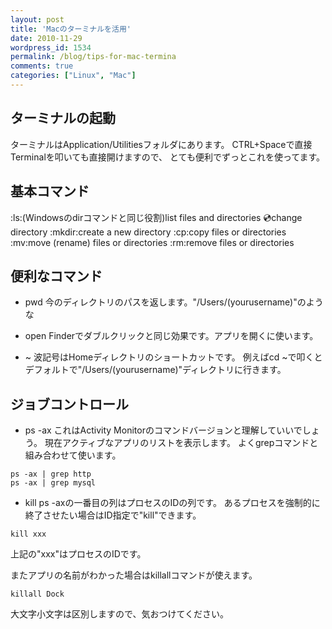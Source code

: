 ```yaml
---
layout: post
title: 'Macのターミナルを活用'
date: 2010-11-29
wordpress_id: 1534
permalink: /blog/tips-for-mac-termina
comments: true
categories: ["Linux", "Mac"]
---
```


## ターミナルの起動
ターミナルはApplication/Utilitiesフォルダにあります。
CTRL+Spaceで直接Terminalを叩いても直接開けますので、
とても便利でずっとこれを使ってます。

## 基本コマンド
:ls:(Windowsのdirコマンドと同じ役割)list files and directories
:cd:change directory
:mkdir:create a new directory
:cp:copy files or directories
:mv:move (rename) files or directories
:rm:remove files or directories


## 便利なコマンド
+  pwd
今のディレクトリのパスを返します。"/Users/(yourusername)"のような

+  open
Finderでダブルクリックと同じ効果です。アプリを開くに使います。

+  ~
波記号はHomeディレクトリのショートカットです。
例えばcd ~で叩くとデフォルトで"/Users/(yourusername)"ディレクトリに行きます。

## ジョブコントロール
+  ps -ax
これはActivity Monitorのコマンドバージョンと理解していいでしょう。
現在アクティブなアプリのリストを表示します。
よくgrepコマンドと組み合わせて使います。

```
ps -ax | grep http
ps -ax | grep mysql

```

+  kill
ps -axの一番目の列はプロセスのIDの列です。
あるプロセスを強制的に終了させたい場合はID指定で"kill"できます。

```
kill xxx

```
上記の"xxx"はプロセスのIDです。


またアプリの名前がわかった場合はkillallコマンドが使えます。

```
killall Dock

```
大文字小文字は区別しますので、気おつけてください。
